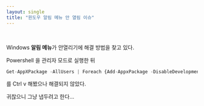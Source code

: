 ```yaml
---
layout: single
title: "윈도우 알림 메뉴 안 열림 이슈"
---
```


<br>


Windows **알림 메뉴**가 안열리기에 해결 방법을 찾고 있다.



 Powershell 을 관리자 모드로 실행한 뒤

```ts
Get-AppXPackage -AllUsers | Foreach {Add-AppxPackage -DisableDevelopmentMode -Register "$($_.InstallLocation)\AppXManifest.xml"}
```

 를 Ctrl v 해봤으나 해결되지 않았다.

 귀찮으니 그냥 냅두려고 한다...